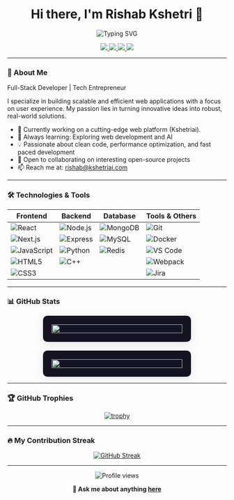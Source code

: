 <h1 align="center">Hi there, I'm Rishab Kshetri 👋</h1>
<div align="center">
  <img src="https://readme-typing-svg.herokuapp.com?font=Fira+Code&size=22&duration=3000&pause=1000&color=00F7EE&center=true&vCenter=true&width=500&lines=Full+Stack+Developer;React+%7C+Next.js+Expert;Node.js+%26+Express+Enthusiast;MongoDB+%7C+SQL+Pro;Python+%26+C%2B%2B+Programmer;Clean+Code+Advocate;Performance+Optimizer" alt="Typing SVG" />
</div>


<p align="center">
  <a href="https://www.linkedin.com/in/risab-kshetri">
    <img src="https://img.shields.io/badge/-LinkedIn-0077B5?style=flat-square&logo=Linkedin&logoColor=white"/>
  </a>
  <a href="https://x.com/risab_kshetri">
    <img src="https://img.shields.io/badge/-Twitter-1DA1F2?style=flat-square&logo=Twitter&logoColor=white"/>
  </a>
  <a href="mailto:rishab@kshetriai.com">
    <img src="https://img.shields.io/badge/-Email-D14836?style=flat-square&logo=Gmail&logoColor=white"/>
  </a>
  <a href="https://github.com/risabkshetri">
    <img src="https://img.shields.io/github/followers/risabkshetri?label=follow&style=social"/>
  </a>
</p>

---

### 🚀 About Me

Full-Stack Developer | Tech Entrepreneur

I specialize in building scalable and efficient web applications with a focus on user experience. My passion lies in turning innovative ideas into robust, real-world solutions.

- 🔭 Currently working on a cutting-edge web platform (Kshetriai).
- 🌱 Always learning: Exploring web development and AI
- 💡 Passionate about clean code, performance optimization, and fast paced development
- 🤝 Open to collaborating on interesting open-source projects
- 📫 Reach me at: rishab@kshetriai.com
---

### 🛠️ Technologies & Tools

<div align="center">
  
| Frontend | Backend | Database | Tools & Others |
|----------|---------|----------|----------------|
| ![React](https://img.shields.io/badge/-React-61DAFB?style=flat-square&logo=react&logoColor=black) | ![Node.js](https://img.shields.io/badge/-Node.js-339933?style=flat-square&logo=node.js&logoColor=white) | ![MongoDB](https://img.shields.io/badge/-MongoDB-47A248?style=flat-square&logo=mongodb&logoColor=white) | ![Git](https://img.shields.io/badge/-Git-F05032?style=flat-square&logo=git&logoColor=white) |
| ![Next.js](https://img.shields.io/badge/-Next.js-000000?style=flat-square&logo=next.js&logoColor=white) | ![Express](https://img.shields.io/badge/-Express-000000?style=flat-square&logo=express&logoColor=white) | ![MySQL](https://img.shields.io/badge/-MySQL-4479A1?style=flat-square&logo=mysql&logoColor=white) | ![Docker](https://img.shields.io/badge/-Docker-2496ED?style=flat-square&logo=docker&logoColor=white) |
| ![JavaScript](https://img.shields.io/badge/-JavaScript-F7DF1E?style=flat-square&logo=javascript&logoColor=black) | ![Python](https://img.shields.io/badge/-Python-3776AB?style=flat-square&logo=python&logoColor=white) | ![Redis](https://img.shields.io/badge/-Redis-DC382D?style=flat-square&logo=redis&logoColor=white) | ![VS Code](https://img.shields.io/badge/-VS%20Code-007ACC?style=flat-square&logo=visual-studio-code&logoColor=white) |
| ![HTML5](https://img.shields.io/badge/-HTML5-E34F26?style=flat-square&logo=html5&logoColor=white) | ![C++](https://img.shields.io/badge/-C++-00599C?style=flat-square&logo=c%2B%2B&logoColor=white) | | ![Webpack](https://img.shields.io/badge/-Webpack-8DD6F9?style=flat-square&logo=webpack&logoColor=black) |
| ![CSS3](https://img.shields.io/badge/-CSS3-1572B6?style=flat-square&logo=css3&logoColor=white) | | | ![Jira](https://img.shields.io/badge/-Jira-0052CC?style=flat-square&logo=jira&logoColor=white) |

</div>

---

### 📊 GitHub Stats

<div align="center" style="display: flex; flex-wrap: wrap; justify-content: center; gap: 20px;">
  <div style="flex-basis: 48%; min-width: 300px; background: #141321; border-radius: 10px; padding: 20px; box-shadow: 0 4px 20px rgba(0, 0, 0, 0.1);">
    <img width="100%" src="https://github-readme-stats.vercel.app/api?username=risabkshetri&show_icons=true&theme=radical&count_private=true&hide_border=true"/>
  </div>
  <div style="flex-basis: 48%; min-width: 300px; background: #141321; border-radius: 10px; padding: 20px; box-shadow: 0 4px 20px rgba(0, 0, 0, 0.1);">
    <img width="100%" src="https://github-readme-stats.vercel.app/api/top-langs/?username=risabkshetri&layout=compact&theme=radical&hide_border=true&langs_count=10"/>
  </div>
</div>

---

### 🏆 GitHub Trophies

<div align="center">
  
[![trophy](https://github-profile-trophy.vercel.app/?username=risabkshetri&theme=onedark&column=7)](https://github.com/ryo-ma/github-profile-trophy)

</div>

---

### 🔥 My Contribution Streak

<div align="center">
  
[![GitHub Streak](https://github-readme-streak-stats.herokuapp.com/?user=risabkshetri&theme=dark)](https://git.io/streak-stats)

</div>

---

<div align="center">
  <img src="https://komarev.com/ghpvc/?username=risabkshetri&color=blueviolet&style=flat-square&label=Profile+Views" alt="Profile views"/>
</div>

<div align="center">
  
  **💬 Ask me about anything [here](https://github.com/risabkshetri/risabkshetri/issues)**
  
</div>
